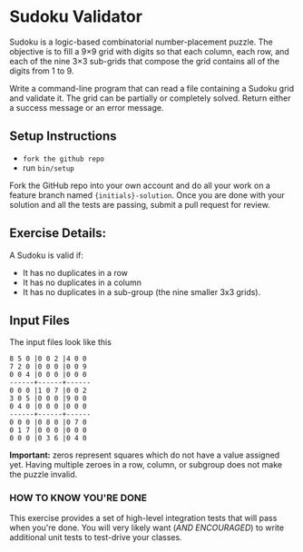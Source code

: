# Sudoku Validator

Sudoku is a logic-based combinatorial number-placement puzzle. The objective is to fill a 9×9 grid with digits so that each column, each row, and each of the nine 3×3 sub-grids that compose the grid contains all of the digits from 1 to 9.

Write a command-line program that can read a file containing a Sudoku grid and validate it. The grid can be partially or completely solved. Return either a success message or an error message.

## Setup Instructions

- `fork the github repo`
- run `bin/setup`

Fork the GitHub repo into your own account and do all your work on a feature branch named `{initials}-solution`.  Once you are done with your solution and all the tests are passing, submit a pull request for review.

## Exercise Details:
A Sudoku is valid if:

- It has no duplicates in a row
- It has no duplicates in a column
- It has no duplicates in a sub-group (the nine smaller 3x3 grids).

## Input Files

The input files look like this

```
8 5 0 |0 0 2 |4 0 0 
7 2 0 |0 0 0 |0 0 9 
0 0 4 |0 0 0 |0 0 0 
------+------+------
0 0 0 |1 0 7 |0 0 2 
3 0 5 |0 0 0 |9 0 0 
0 4 0 |0 0 0 |0 0 0 
------+------+------
0 0 0 |0 8 0 |0 7 0 
0 1 7 |0 0 0 |0 0 0 
0 0 0 |0 3 6 |0 4 0 
```

**Important:** zeros represent squares which do not have a value assigned yet. Having multiple zeroes in a row, column, or subgroup does not make the puzzle invalid.

### HOW TO KNOW YOU'RE DONE

This exercise provides a set of high-level integration tests that will pass when you're done. 
You will very likely want (*AND ENCOURAGED*) to write additional unit tests to test-drive your classes.

